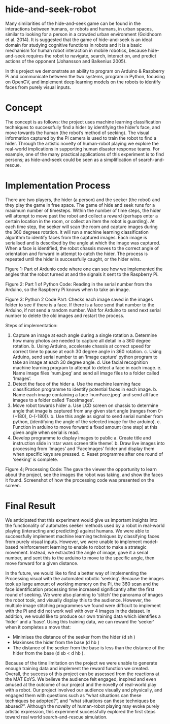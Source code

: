 # hide-and-seek-robot
Many similarities of the hide-and-seek game can be found in the interactions between humans, or robots and humans, in urban spaces, similar to looking for a person in a crowded urban environment (Goldhoorn et al. 2014). It is suggested that the game of hide-and-seek is an ideal domain for studying cognitive functions in robots and it is a basic mechanism for human robot interaction in mobile robotics, because hide-and-seek requires the robot to navigate, search, interact on, and predict actions of the opponent (Johansson and Balkenius 2005).   

In this project we demonstrate an ability to program on Arduino &amp; Raspberry Pi and communicate between the two systems, program in Python, focusing on OpenCV, and implement deep learning models on the robots to identify faces from purely visual inputs.

# Concept
The concept is as follows: the project uses machine learning classification techniques to successfully find a hider by identifying the hider’s face, and move towards the human (the robot’s method of seeking). The visual information captured by the Pi camera is used to train the robot to find a hider. Through the artistic novelty of human-robot playing we explore the real-world implications in supporting human disaster response teams. For example, one of the many practical applications of this experiment is to find persons; as hide-and-seek could be seen as a simplification of search-and-rescue.

# Implementation Process
There are two players, the hider (a person) and the seeker (the robot) and they play the game in free space. The game of hide and seek runs for a maximum number of timesteps. Within the number of time steps, the hider will attempt to move past the robot and collect a reward (perhaps enter a certain location in the room, or collect an item the robot is guarding). At each time step, the seeker will scan the room and capture images during the 360 degrees rotation. It will run a machine learning classification algorithm to identify faces from the captured images.  Each image is serialised and is described by the angle at which the image was captured. When a face is identified, the robot chassis moves to the correct angle of orientation and forward in attempt to catch the hider. The process is repeated until the hider is successfully caught, or the hider wins.

Figure 1: Part of Ardunio code where one can see how
we implemented the angles that the robot
turned at and the signals it sent to the
Raspberry Pi.

Figure 2: Part 1 of Python Code: Reading in the serial number from the Arduino, so the Raspberry Pi knows when to take an image.

Figure 3: Python 2 Code Part: Checks each image saved in the images folder to see if there is a face. If there is a face send that number to the Arduino, if not send a random number. Wait for Arduino to send next serial number to delete the old images and restart the process.

Steps of implementation:
1. Capture an image at each angle during a single rotation
  a. Determine how many photos are needed to capture all detail in a 360 degree rotation.
  b. Using Arduino, accelerate chassis at correct speed for correct time to pause at each 30 degree angle in 360 rotation.
  c. Using Arduino, send serial number to an ‘Image capture’ python program to take an image at each 30 degree angle.
  d. Use facial recognition machine learning program to attempt to detect a face in each image.
  e. Name image files ‘num.jpeg’ and send all image files to a folder called ‘Images’.
2. Detect the face of the hider
a. Use the machine learning face classification programme to identify potential faces in each image.
b. Name each image containing a face ‘numFace.jpeg’ and send all face images to a folder called ‘FaceImages’.
3. Move robot towards hider
a. Use LCD screen on chassis to determine angle that image is captured from any given start angle (ranges from 0-(+180), 0-(-180)).
b. Use this angle as signal to send serial number from python, (identifying the angle of the selected image for the arduino).
c. Function in arduino to move forward a fixed amount (one step) at this given angle when serial is read.
4. Develop programme to display images to public
a. Create title and instruction slide in ‘star wars screen title theme’.
b. Draw live images into processing from ‘Images’ and ‘FaceImages’ folder and display them when specific keys are pressed.
c. Reset programme after one round of ‘seeking’ is complete.

Figure 4; Processing Code: The gave the viewer the opportunity to learn about the project, see the images the robot was taking, and show the faces it found. Screenshot of how the processing code was presented on the screen.

# Final Result
We anticipated that this experiment would give us important insights into the functionality of automates seeker methods used by a robot in real-world playing (interacting and predicting) against humans. We were able to successfully implement machine learning techniques by classifying faces from purely visual inputs. However, we were unable to implement model-based reinforcement learning to enable to robot to make a strategic movement. Instead, we extracted the angle of image, gave it a serial number, and sent this to the arduino to move to the specific angle, then move forward for a given distance.

In the future, we would like to find a better way of implementing the Processing visual with the automated robotic ‘seeking’. Because the images took up large amount of working memory on the Pi, the 360 scan and the face identification processing time increased significantly after the first round of seeking. We were also planning to ‘stitch’ the panorama of images the robot took, and visually display this to the audience. However, the multiple image stitching programmes we found were difficult to implement with the Pi and did not work well with over 4 images in the dataset. In addition, we would like to produce our own training data which identifies a ‘hider’ and a ‘base’. Using this training data, we can reward the ‘seeker’ when it completes a move that:
- Minimises the distance of the seeker from the hider (d sh )
- Maximses the hider from the base (d hb )
- The distance of the seeker from the base is less than the distance of the hider from the base (d sb < d hb ).

Because of the time limitation on the project we were unable to generate enough training data and implement the reward function we created. Overall, the success of this project can be assessed from the reactions at the MAT EoYS. We believe the audience felt engaged, inspired and even amused at the outcome of our project and the novelty of real-world play with a robot. Our project involved our audience visually and physically, and engaged them with questions such as “what situations can these techniques be adopted?”, and “what situations can these techniques be abused?”. Although the novelty of human-robot playing may evoke purely artistic expression, this experiment successfully explored the first steps toward real world search-and-rescue simulation.
